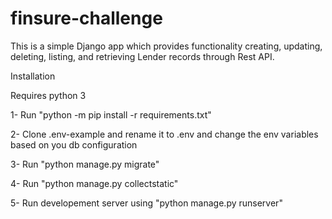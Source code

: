 # finsure-challenge

This is a simple Django app which provides functionality creating, updating, deleting, listing, and retrieving 
Lender records through Rest API. 

Installation

Requires python 3

1- Run "python -m pip install -r requirements.txt"

2- Clone .env-example and rename it to .env and change the env variables based on you db configuration

3- Run "python manage.py migrate"

4- Run "python manage.py collectstatic"

5- Run developement server using "python manage.py runserver"